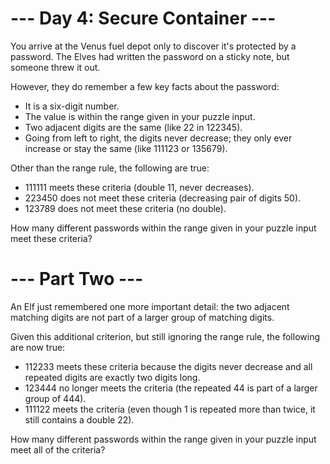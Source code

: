 # --- Day 4: Secure Container ---
You arrive at the Venus fuel depot only to discover it's protected by a password. The Elves had written the password on a sticky note, but someone threw it out.

However, they do remember a few key facts about the password:

- It is a six-digit number.    
- The value is within the range given in your puzzle input.  
- Two adjacent digits are the same (like 22 in 122345).  
- Going from left to right, the digits never decrease; they only ever increase or stay the same (like 111123 or 135679).  

Other than the range rule, the following are true:

- 111111 meets these criteria (double 11, never decreases).  
- 223450 does not meet these criteria (decreasing pair of digits 50).  
- 123789 does not meet these criteria (no double).  

How many different passwords within the range given in your puzzle input meet these criteria?

# --- Part Two ---
An Elf just remembered one more important detail: the two adjacent matching digits are not part of a larger group of matching digits.

Given this additional criterion, but still ignoring the range rule, the following are now true:

- 112233 meets these criteria because the digits never decrease and all repeated digits are exactly two digits long.  
- 123444 no longer meets the criteria (the repeated 44 is part of a larger group of 444).  
- 111122 meets the criteria (even though 1 is repeated more than twice, it still contains a double 22).  

How many different passwords within the range given in your puzzle input meet all of the criteria?
